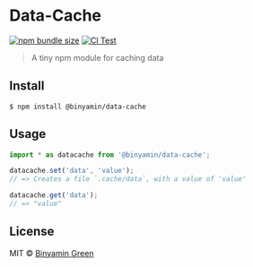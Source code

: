 # Data-Cache

[![npm bundle size](https://img.shields.io/bundlephobia/min/@binyamin/data-cache)](https://npmjs.com/package/@binyamin/data-cache)
[![CI Test](https://github.com/binyamin/data-cache/workflows/Test/badge.svg)](https://github.com/binyamin/data-cache/actions)

> A tiny npm module for caching data

## Install

```
$ npm install @binyamin/data-cache
```

## Usage

```js
import * as datacache from '@binyamin/data-cache';

datacache.set('data', 'value');
// => Creates a file `.cache/data`, with a value of 'value'

datacache.get('data');
// => "value"
```

## License

MIT © [Binyamin Green](https://binyam.in)
